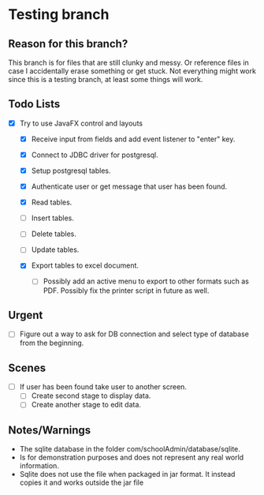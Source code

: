 # Testing branch

## Reason for this branch?

This branch is for files that are still clunky and messy.
Or reference files in case I accidentally erase something or get stuck.
Not everything might work since this is a testing branch, at least some things will work.

## Todo Lists

- [x] Try to use JavaFX control and layouts
  - [x] Receive input from fields and add event listener to "enter" key.
  - [x] Connect to JDBC driver for postgresql.
  - [x] Setup postgresql tables.
  - [x] Authenticate user or get message that user has been found.
  - [x] Read tables.
  - [ ] Insert tables.
  - [ ] Delete tables.
  - [ ] Update tables.
  - [x] Export tables to excel document.
   
    - [ ] Possibly add an active menu to export to other formats such as PDF. Possibly fix the printer script in future as well.

## Urgent
- [ ] Figure out a way to ask for DB connection and select type of database from the beginning.
## Scenes

- [ ] If user has been found take user to another screen.
  - [ ] Create second stage to display data.
  - [ ] Create another stage to edit data.
## Notes/Warnings
- The sqlite database in the folder com/schoolAdmin/database/sqlite.
- Is for demonstration purposes and does not represent any real world information.
- Sqlite does not use the file when packaged in jar format. It instead copies it and works outside the jar file

